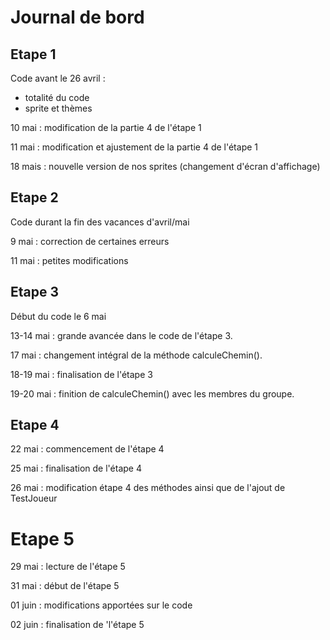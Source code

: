 # Journal de bord

## Etape 1 

Code 
avant le 26 avril :
* totalité du code
* sprite et thèmes 

10 mai : modification de la partie 4 de l'étape 1 

11 mai : modification et ajustement de la partie 4 de l'étape 1

18 mais : nouvelle version de nos sprites (changement d'écran d'affichage)
## Etape 2
Code durant la fin des vacances d'avril/mai

9 mai : correction de certaines erreurs

11 mai : petites modifications 


## Etape 3 

Début du code le 6 mai

13-14 mai : grande avancée dans le code de l'étape 3.

17 mai : changement intégral de la méthode calculeChemin().

18-19 mai : finalisation de l'étape 3

19-20 mai : finition de calculeChemin() avec les membres du groupe.

## Etape 4

22 mai : commencement de l'étape 4

25 mai : finalisation de l'étape 4

26 mai : modification étape 4 des méthodes ainsi que de l'ajout de TestJoueur


# Etape 5 

29 mai : lecture de l'étape 5

31 mai : début de l'étape 5

01 juin : modifications apportées sur le code 

02 juin : finalisation de 'l'étape 5